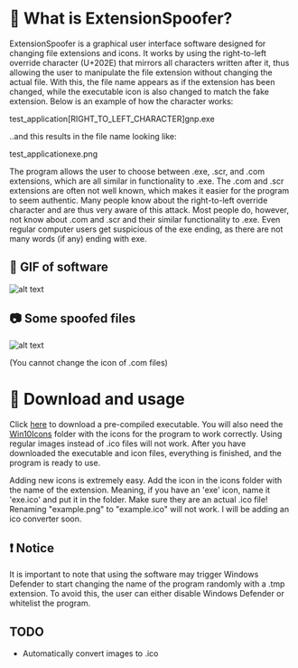 # 📃 What is ExtensionSpoofer?
ExtensionSpoofer is a graphical user interface software designed for changing file extensions and icons. It works by using the right-to-left override character (U+202E) that mirrors all characters written after it, thus allowing the user to manipulate the file extension without changing the actual file. With this, the file name appears as if the extension has been changed, while the executable icon is also changed to match the fake extension. Below is an example of how the character works:

test_application[RIGHT_TO_LEFT_CHARACTER]gnp.exe

..and this results in the file name looking like:

test_applicationexe.png

The program allows the user to choose between .exe, .scr, and .com extensions, which are all similar in functionality to .exe. The .com and .scr extensions are often not well known, which makes it easier for the program to seem authentic. Many people know about the right-to-left override character and are thus very aware of this attack. Most people do, however, not know about .com and .scr and their similar functionality to .exe. Even regular computer users get suspicious of the exe ending, as there are not many words (if any) ending with exe.

## 🎥 GIF of software
![alt text](https://raw.githubusercontent.com/henriksb/ExtensionSpoofer/master/UsageGIF.gif)

## 📷 Some spoofed files
![alt text](https://raw.githubusercontent.com/henriksb/ExtensionSpoofer/master/Spoof.png)

(You cannot change the icon of .com files)


# 📁 Download and usage
Click [here](https://github.com/henriksb/ExtensionSpoofer/releases/download/1/ExtensionSpoof.exe) to download a pre-compiled executable.
You will also need the [Win10Icons](https://github.com/henriksb/ExtensionSpoofer/tree/master/Win10Icons) folder with the icons for the program to work correctly. Using regular images instead of .ico files will not work. After you have downloaded the executable and icon files, everything is finished, and the program is ready to use.

Adding new icons is extremely easy. Add the icon in the icons folder with the name of the extension. Meaning, if you have an 'exe' icon, name it 'exe.ico' and put it in the folder. Make sure they are an actual .ico file! Renaming "example.png" to "example.ico" will not work. I will be adding an ico converter soon.

## ❗ Notice
It is important to note that using the software may trigger Windows Defender to start changing the name of the program randomly with a .tmp extension. To avoid this, the user can either disable Windows Defender or whitelist the program.

## TODO
- Automatically convert images to .ico
